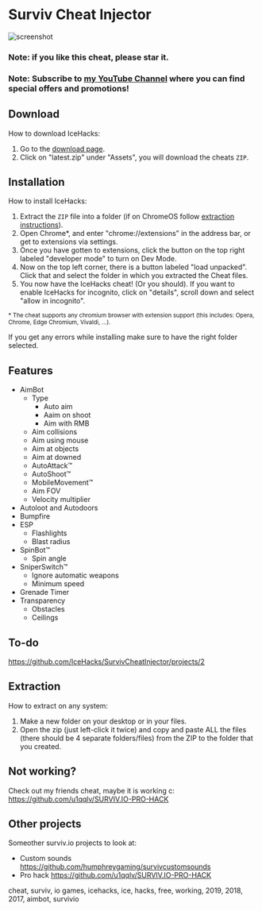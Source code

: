 # Surviv Cheat Injector
![screenshot](https://i.ibb.co/FB8jYXb/image.png)
### Note: if you like this cheat, please star it.
### Note: Subscribe to [my YouTube Channel](https://www.youtube.com/c/IceHacks) where you can find special offers and promotions!
## Download
How to download IceHacks:

1. Go to the [download page](https://github.com/IceHacks/SurvivCheatInjector/releases/latest).
2. Click on "latest.zip" under "Assets", you will download the cheats `ZIP`.

## Installation
How to install IceHacks: 

1. Extract the `ZIP` file into a folder (if on ChromeOS follow [extraction instructions](#extraction)).
3. Open Chrome*, and enter "chrome://extensions" in the address bar, or get to extensions via settings. 
4. Once you have gotten to extensions, click the button on the top right labeled "developer mode" to turn on Dev Mode. 
5. Now on the top left corner, there is a button labeled "load unpacked". Click that and select the folder in which you extracted the Cheat files. 
6. You now have the IceHacks cheat! (Or you should). If you want to enable IceHacks for incognito, click on "details", scroll down and select "allow in incognito".

<sup>\* The cheat supports any chromium browser with extension support (this includes: Opera, Chrome, Edge Chromium, Vivaldi, ...).</sup>

If you get any errors while installing make sure to have the right folder selected.

## Features
- AimBot
  - Type
    - Auto aim
    - Aaim on shoot
    - Aim with RMB
  - Aim collisions
  - Aim using mouse
  - Aim at objects
  - Aim at downed
  - AutoAttack™
  - AutoShoot™
  - MobileMovement™
  - Aim FOV
  - Velocity multiplier
- Autoloot and Autodoors
- Bumpfire
- ESP
  - Flashlights
  - Blast radius
- SpinBot™
  - Spin angle
- SniperSwitch™
  - Ignore automatic weapons
  - Minimum speed
- Grenade Timer
- Transparency
  - Obstacles
  - Ceilings
  
## To-do
https://github.com/IceHacks/SurvivCheatInjector/projects/2

## Extraction
How to extract on any system:

1. Make a new folder on your desktop or in your files.
2. Open the zip (just left-click it twice) and copy and paste ALL the files (there should be 4 separate folders/files) from the ZIP to the folder that you created. 

## Not working?

Check out my friends cheat, maybe it is working c: https://github.com/u1qqlv/SURVIV.IO-PRO-HACK

## Other projects

Someother surviv.io projects to look at:
- Custom sounds https://github.com/humphreygaming/survivcustomsounds
- Pro hack https://github.com/u1qqlv/SURVIV.IO-PRO-HACK

cheat, surviv, io games, icehacks, ice, hacks, free, working, 2019, 2018, 2017, aimbot, survivio
